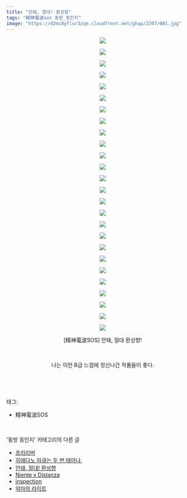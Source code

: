 ```yaml
---
title: "안돼, 절대! 환상향"
tags: "精神電波sos 동방_동인지"
image: "https://d2mc8yflsr3zqe.cloudfront.net/ghap/2207/001.jpg"
---
```

<div class="article">
<p style="text-align: center; clear: none; float: none;"><img src="{{ site.imgserver2 }}/ghap/2207/001.jpg"/></p>
<p style="text-align: center; clear: none; float: none;"><img src="{{ site.imgserver2 }}/ghap/2207/002.jpg"/></p>
<p style="text-align: center; clear: none; float: none;"><img src="{{ site.imgserver2 }}/ghap/2207/003.jpg"/></p>
<p style="text-align: center; clear: none; float: none;"><img src="{{ site.imgserver2 }}/ghap/2207/004.jpg"/></p>
<p style="text-align: center; clear: none; float: none;"><img src="{{ site.imgserver2 }}/ghap/2207/005.jpg"/></p>
<p style="text-align: center; clear: none; float: none;"><img src="{{ site.imgserver2 }}/ghap/2207/006.jpg"/></p>
<p style="text-align: center; clear: none; float: none;"><img src="{{ site.imgserver2 }}/ghap/2207/007.jpg"/></p>
<p style="text-align: center; clear: none; float: none;"><img src="{{ site.imgserver2 }}/ghap/2207/008.jpg"/></p>
<p style="text-align: center; clear: none; float: none;"><img src="{{ site.imgserver2 }}/ghap/2207/009.jpg"/></p>
<p style="text-align: center; clear: none; float: none;"><img src="{{ site.imgserver2 }}/ghap/2207/010.jpg"/></p>
<p style="text-align: center; clear: none; float: none;"><img src="{{ site.imgserver2 }}/ghap/2207/011.jpg"/></p>
<p style="text-align: center; clear: none; float: none;"><img src="{{ site.imgserver2 }}/ghap/2207/012.jpg"/></p>
<p style="text-align: center; clear: none; float: none;"><img src="{{ site.imgserver2 }}/ghap/2207/013.jpg"/></p>
<p style="text-align: center; clear: none; float: none;"><img src="{{ site.imgserver2 }}/ghap/2207/014.jpg"/></p>
<p style="text-align: center; clear: none; float: none;"><img src="{{ site.imgserver2 }}/ghap/2207/015.jpg"/></p>
<p style="text-align: center; clear: none; float: none;"><img src="{{ site.imgserver2 }}/ghap/2207/016.jpg"/></p>
<p style="text-align: center; clear: none; float: none;"><img src="{{ site.imgserver2 }}/ghap/2207/017.jpg"/></p>
<p style="text-align: center; clear: none; float: none;"><img src="{{ site.imgserver2 }}/ghap/2207/018.jpg"/></p>
<p style="text-align: center; clear: none; float: none;"><img src="{{ site.imgserver2 }}/ghap/2207/019.jpg"/></p>
<p style="text-align: center; clear: none; float: none;"><img src="{{ site.imgserver2 }}/ghap/2207/020.jpg"/></p>
<p style="text-align: center; clear: none; float: none;"><img src="{{ site.imgserver2 }}/ghap/2207/021.jpg"/></p>
<p style="text-align: center; clear: none; float: none;"><img src="{{ site.imgserver2 }}/ghap/2207/022.jpg"/></p>
<p style="text-align: center; clear: none; float: none;"><img src="{{ site.imgserver2 }}/ghap/2207/023.jpg"/></p>
<p style="text-align: center; clear: none; float: none;"><img src="{{ site.imgserver2 }}/ghap/2207/024.jpg"/></p>
<p style="text-align: center; clear: none; float: none;"><img src="{{ site.imgserver2 }}/ghap/2207/025.jpg"/></p>
<p style="text-align: center; clear: none; float: none;"><img src="{{ site.imgserver2 }}/ghap/2207/026.jpg"/></p>
<p style="text-align: center; clear: none; float: none;">[精神電波SOS] 안돼, 절대 환상향!</p>
<p style="text-align: center; clear: none; float: none;"><br/></p>
<p style="text-align: center; clear: none; float: none;">나는 이런 B급 느낌에 정신나간 작품들이 좋다.</p>
<p><br/></p>
</div><br/>
<div class="tagTrail">
<p>태그: </p>
<ul>
<li>精神電波SOS</li>
</ul>
</div><br/>
<div class="another">
<p>'동방 동인지' 카테고리의 다른 글</p>
<ul>
<li><a href="/ghap_2209">프리리버</a></li>
<li><a href="/ghap_2208">히에다노 아큐는 두 번 태어나,</a></li>
<li><a href="/ghap_2207">안돼, 절대! 환상향</a></li>
<li><a href="/ghap_2205">Niente x Distanza</a></li>
<li><a href="/ghap_2204">inspection</a></li>
<li><a href="/ghap_2203">악마의 라이트</a></li>
</ul>
</div><br/>
<div class="cb_module cb_fluid">
<div class="cb_wrt cb_profile">
</div><!-- commentList close -->
</div><br/>
